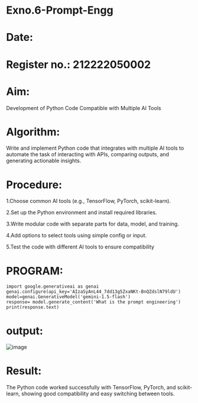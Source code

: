 # Exno.6-Prompt-Engg
# Date:
# Register no.: 212222050002
# Aim:
Development of Python Code Compatible with Multiple AI Tools



# Algorithm: 
Write and implement Python code that integrates with multiple AI tools to automate the task of interacting with APIs, comparing outputs, and generating actionable insights.

# Procedure:
1.Choose common AI tools (e.g., TensorFlow, PyTorch, scikit-learn).

2.Set up the Python environment and install required libraries.

3.Write modular code with separate parts for data, model, and training.

4.Add options to select tools using simple config or input.

5.Test the code with different AI tools to ensure compatibility

# PROGRAM:
```
import google.generativeai as genai
genai.configure(api_key='AIzaSyAnL44_7dd13g5ZxaNKt-BnQZdslN79ldU')
model=genai.GenerativeModel('gemini-1.5-flash')
response= model.generate_content('What is the prompt engineering')
print(response.text)
```
# output:
![image](https://github.com/user-attachments/assets/f115d87e-428e-475e-8ce0-97cc0bd1da79)



# Result: 
The Python code worked successfully with TensorFlow, PyTorch, and scikit-learn, showing good compatibility and easy switching between tools.

